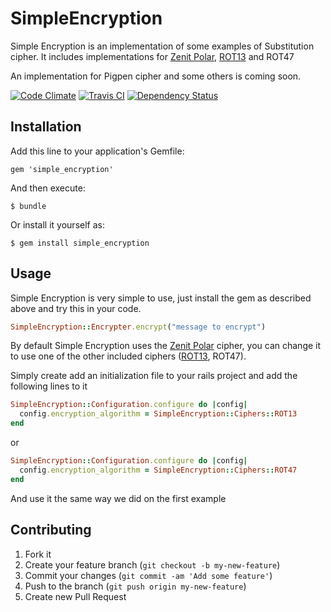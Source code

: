 # SimpleEncryption

Simple Encryption is an implementation of some examples of Substitution cipher.
It includes implementations for [Zenit Polar](http://pt.wikipedia.org/wiki/Zenit_Polar), [ROT13](https://en.wikipedia.org/wiki/ROT13) and ROT47

An implementation for Pigpen cipher and some others is coming soon.

[![Code Climate](https://codeclimate.com/github/linkrjr/simple_encryption.png)](https://codeclimate.com/github/linkrjr/simple_encryption)
[![Travis CI](https://api.travis-ci.org/linkrjr/simple_encryption.png)](https://travis-ci.org/linkrjr/simple_encryption)
[![Dependency Status](https://gemnasium.com/linkrjr/simple_encryption.png)](https://gemnasium.com/linkrjr/simple_encryption)

## Installation

Add this line to your application's Gemfile:

    gem 'simple_encryption'

And then execute:

    $ bundle

Or install it yourself as:

    $ gem install simple_encryption

## Usage

Simple Encryption is very simple to use, just install the gem as described above and try this in your code.

```ruby 
SimpleEncryption::Encrypter.encrypt("message to encrypt")
```

By default Simple Encryption uses the [Zenit Polar](http://pt.wikipedia.org/wiki/Zenit_Polar) cipher, you can change it to use one of the other included ciphers ([ROT13](https://en.wikipedia.org/wiki/ROT13), ROT47).

Simply create add an initialization file to your rails project and add the following lines to it

```ruby 
SimpleEncryption::Configuration.configure do |config|
  config.encryption_algorithm = SimpleEncryption::Ciphers::ROT13
end
```
or

```ruby
SimpleEncryption::Configuration.configure do |config|
  config.encryption_algorithm = SimpleEncryption::Ciphers::ROT47
end
```

And use it the same way we did on the first example

## Contributing

1. Fork it
2. Create your feature branch (`git checkout -b my-new-feature`)
3. Commit your changes (`git commit -am 'Add some feature'`)
4. Push to the branch (`git push origin my-new-feature`)
5. Create new Pull Request
